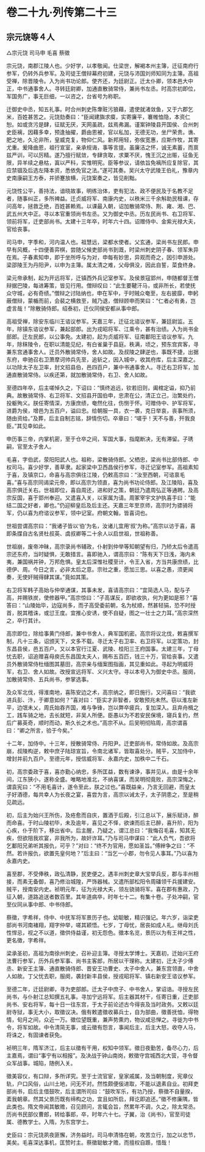 # 卷二十九·列传第二十三

## 宗元饶等４人

△宗元饶 司马申 毛喜 蔡徵

宗元饶，南郡江陵人也。少好学，以孝敬闻。仕梁世，解褐本州主簿，迁征南府行参军，仍转外兵参军。及司徒王僧辩幕府初建，元饶与沛国刘师知同为主簿。高祖受禅，除晋陵令。入为尚书功论郎。使齐还，为廷尉正。迁太仆卿，领本邑大中正，中书通事舍人。寻转廷尉卿，加通直散骑常侍，兼尚书左丞。时高宗初即位，军国务广，事无巨细，一以咨之，台省号为称职。

迁御史中丞，知五礼事。时合州刺史陈舝赃污狼藉，遣使就渚敛鱼，又于六郡乞米，百姓甚苦之。元饶劾奏曰：“臣闻建旟求瘼，实寄廉平，褰帷恤隐，本资仁恕。如或贪污是肆，征赋无厌，天网虽疏，兹焉弗漏。谨案钟陵县开国侯、合州刺史臣褵，因藉多幸，预逢抽擢，爵由恩被，官以私加，无德无功，坐尸荣贵。谯、肥之地，久沦非所，皇威克复，物仰仁风。新邦用轻，弥俟宽惠，应斯作牧，其寄尤重。爰降曲恩，祖行宣室，亲承规诲，事等言提。虽廉洁之怀，诚无素蓄，而禀兹严训，可以厉精。遂乃擅行赋敛，专肆贪取，求粟不厌，愧王沉之出赈，征鱼无限，异羊续之悬枯，寘以严科，实惟明宪。臣等参议，请依旨免褵所应复除官，其应禁锢及后选左降本资，悉依免官之法。”遂可其奏。吴兴太守武陵王伯礼，豫章内史南康嗣王方泰，并骄蹇放横，元饶案奏之，皆见削黜。

元饶性公平，善持法，谙晓故事，明练治体，吏有犯法、政不便民及于名教不足者，随事纠正，多所裨益。迁贞威将军、南康内史，以秩米三千余斛助民租课，存问高年，拯救乏绝，百姓甚赖焉。以课最入朝，诏加散骑常侍、荆、雍、湘、巴、武五州大中正。寻以本官重领尚书左丞。又为御史中丞。历左民尚书、右卫将军、领前将军，迁吏部尚书。太建十三年卒，时年六十四。诏赠侍中、金紫光禄大夫，官给丧事。

司马申，字季和，河内温人也。祖慧远，梁都水使者。父玄通，梁尚书左民郎。申早有风概，十四便善弈棋，尝随父候吏部尚书到溉，时梁州刺史阴子春、领军朱异在焉。子春素知申，即于坐所呼与为对，申每有妙思，异观而奇之，因引申游处。梁邵陵王为丹阳尹，以申为主簿。属太清之难，父母俱没，因此自誓，菜食终身。

梁元帝承制，起为开远将军，迁镇西外兵记室参军。及侯景寇郢州，申随都督王僧辩据巴陵，每进筹策，皆见行用。僧辩叹曰：“此生要鞬汗马，或非所长，若使抚众守城，必有奇绩。”僧辩之讨陆纳也，申在军中，于时贼众奄至，左右披靡，申躬蔽僧辩，蒙楯而前，会裴之横救至，贼乃退，僧辩顾申而笑曰：“仁者必有勇，岂虚言哉！”除散骑侍郎。绍泰初，迁仪同侯安都从事中郎。

高祖受禅，除安东临川王谘议参军。天嘉三年，迁征北谘议参军，兼廷尉监。五年，除镇东谘议参军，兼起部郎。出为戎昭将军、江乘令，甚有治绩。入为尚书金部郎。迁左民郎，以公事免。太建初，起为贞威将军、征南鄱阳王谘议参军。九年，除秣陵令，在职以清能见纪，有白雀巢于县庭。秩满，顷之，预东宫宾客，寻兼东宫通事舍人。迁员外散骑常侍，舍人如故。及叔陵之肆逆也，事既不捷，出据东府，申驰召右卫萧摩诃帅兵先至，追斩之，因入城中，收其府库，后主深嘉之。以功除太子左卫率，封文招县伯，邑四百户，兼中书通事舍人。寻迁右卫将军，加通直散骑常侍。以疾还第，就加散骑常侍，右卫、舍人如故。

至德四年卒，后主嗟悼久之，下诏曰：“慎终追远，钦若旧则，阖棺定谥，抑乃前典。故散骑常侍、右卫将军、文招县开国伯申，忠肃在公，清正立己，治繁处约，投躯殉义。朕任寄情深，方康庶绩，奄然化往，伤恻于怀。可赠侍中、护军将军，进爵为侯，增邑为五百户，谥曰忠。给朝服一具，衣一袭，克日举哀，丧事所须，随由资给。”及葬，后主自制志铭，辞情伤切。卒章曰：“嗟乎！天不与善，歼我良臣。”其见幸如此。

申历事三帝，内掌机密，至于仓卒之间，军国大事，指麾断决，无有滞留。子琇嗣，官至太子舍人。

毛喜，字伯武，荥阳阳武人也。祖称，梁散骑侍郎。父栖忠，梁尚书比部侍郎、中权司马。喜少好学，善草隶。起家梁中卫西昌侯行参军，寻迁记室参军。高祖素知于喜，及镇京口，命喜与高宗俱往江陵，仍敕高宗曰：“汝至西朝，可谘禀毛喜。”喜与高宗同谒梁元帝，即以高宗为领直，喜为尚书功论侍郎。及江陵陷，喜及高宗俱迁关右。世祖即位，喜自周还，进和好之策，朝廷乃遣周弘正等通聘。及高宗反国，喜于郢州奉迎。又遣喜入关，以家属为请。周冢宰宇文护执喜手曰：“能结二国之好者，卿也。”仍迎柳皇后及后主还。天嘉三年至京师，高宗时为骠骑将军，仍以喜为府谘议参军，领中记室。府朝文翰，皆喜词也。

世祖尝谓高宗曰：“我诸子皆以‘伯’为名，汝诸儿宜用‘叔’为称。”高宗以访于喜，喜即条牒自古名贤杜叔英、虞叔卿等二十余人以启世祖，世祖称善。

世祖崩，废帝冲昧，高宗录尚书辅政，仆射到仲举等知朝望有归，乃矫太后令遣高宗还东府，当时疑惧，无敢措言。喜即驰入，谓高宗曰：“陈有天下日浅，海内未夷，兼国祸并钟，万邦危惧。皇太后深惟社稷至计，令王入省，方当共康庶绩，比德伊、周。今日之言，必非太后之意。宗社之重，愿加三思。以喜之愚，须更闻奏，无使奸贼得肆其谋。”竟如其策。

右卫将军韩子高始与仲举通谋，其事未发，喜请高宗曰：“宜简选人马，配与子高，并赐铁炭，使修器甲。”高宗惊曰：“子高谋反，即欲收执，何为更如是邪？”喜答曰：“山陵始毕，边寇尚多，而子高受委前朝，名为杖顺，然甚轻狷，恐不时授首，脱其稽诛，或愆王度。宜推心安诱，使不自疑，图之一壮士之力耳。”高宗深然之，卒行其计。

高宗即位，除给事黄门侍郎，兼中书舍人，典军国机密。高宗将议北伐，敕喜撰军制，凡十三条，诏颁天下，文多不载。寻迁太子右卫率、右卫将军。以定策功，封东昌县侯，邑五百户。又以本官行江夏、武陵、桂阳三王府国事。太建三年，丁母忧去职，诏追赠喜母庾氏东昌国太夫人，赐布五百匹，钱三十万，官给丧事。又遣员外散骑常侍杜缅图其墓田，高宗亲与缅案图指画，其见重如此。寻起为明威将军，右卫、舍人如故。改授宣远将军、义兴太守。寻以本号入为御史中丞。服阕，加散骑常侍、五兵尚书，参掌选事。

及众军北伐，得淮南地，喜陈安边之术，高宗纳之，即日施行。又问喜曰：“我欲进兵彭、汴，于卿意如何？”喜对曰：“臣实才非智者，安敢预兆未然。窃以淮左新平，边氓未乂，周氏始吞齐国，难与争锋，岂以弊卒疲兵，复加深入。且弃舟楫之工，践车骑之地，去长就短，非吴人所便。臣愚以为不若安民保境，寝兵复约，然后广募英奇，顺时而动，斯久长之术也。”高宗不从。后吴明彻陷周，高宗谓喜曰：“卿之所言，验于今矣。”

十二年，加侍中。十三年，授散骑常侍、丹阳尹。迁吏部尚书，常侍如故。及高宗崩，叔陵构逆，敕中庶子陆琼宣旨，令南北诸军，皆取喜处分。贼平，又加侍中，增封并前九百户。至德元年，授信威将军、永嘉内史，加秩中二千石。

初，高宗委政于喜，喜亦勤心纳忠，多所匡益，数有谏诤，事并见从，由是十余年间，江东狭小，遂称全盛。唯略地淮北，不纳喜谋，而吴明彻竟败，高宗深悔之，谓袁宪曰：“不用毛喜计，遂令至此，朕之过也。”喜既益亲，乃言无回避，而皇太子好酒德，每共幸人为长夜之宴，喜尝为言，高宗以诫太子，太子阴患之，至是稍见疏远。

初，后主为始兴王所伤，及疮愈而自庆，置酒于后殿，引江总以下，展乐赋诗，醉而命喜。于时山陵初毕，未及逾年，喜见之不怿，欲谏而后主已醉，喜升阶，阳为心疾，仆于阶下，移出省中。后主醒，乃疑之，谓江总曰：“我悔召毛喜，知其无疾，但欲阻我欢宴，非我所为，故奸诈耳。”乃与司马申谋曰：“此人负气，吾欲将乞鄱阳兄弟听其报仇，可乎？”对曰：“终不为官用，愿如圣旨。”傅縡争之曰：“不然。若许报仇，欲置先皇何地？”后主曰：“当乞一小郡，勿令见人事耳。”乃以喜为永嘉内史。

喜至郡，不受俸秩，政弘清静，民吏便之。遇丰州刺史章大宝举兵反，郡与丰州相接，而素无备御，喜乃修治城隍，严饰器械。又遣所部松阳令周磻领千兵援建安。贼平，授南安内史。祯明元年，征为光禄大夫，领左骁骑将军。喜在郡有惠政，乃征入朝，道路追送者数百里。其年道病卒，时年七十二。有集十卷。子处冲嗣，官至仪同从事中郎、中书侍郎。

蔡徵，字希祥，侍中、中抚军将军景历子也。幼聪敏，精识强记。年六岁，诣梁吏部尚书河南褚翔，翔字仲举，嗟其颖悟。七岁，丁母忧，居丧如成人礼。继母刘氏性悍忌，视之不以道，徵供侍益谨，初无怨色。徵本名览，景历以为有王祥之性，更名徵，字希祥。

梁承圣初，高祖为南徐州刺史，召补迎主簿。寻授太学博士。天嘉初，迁始兴王府法曹行参军，历外兵参军事、尚书主客郎，所居以干理称。太建初，迁太子少傅丞、新安王主簿、通直散骑侍郎、晋安王功曹史、太子中舍人，兼东宫领直，中舍人如故。丁父忧去职，服阕，袭封新丰县侯，授戎昭将军、镇右新安王谘议参军。

至德二年，迁廷尉卿，寻为吏部郎。迁太子中庶子、中书舍人，掌诏诰。寻授左民尚书，与仆射江总知撰五礼事。寻加宁远将军。后主器其材干，任寄日重，迁吏部尚书、安右将军，每十日一往东宫，于太子前论述古今得丧及当时政务。又敕以廷尉寺狱，事无大小，取徵议决。俄有敕遣徵收募兵士，自为部曲，徵善抚恤，得物情，旬月之间，众近一万。徵位望既重，兼声势熏灼，物议咸忌惮之。寻徙为中书令，将军如故。中令清简无事，或云徵有怨言，事闻后主，后主大怒，收夺人马，将诛之，有固谏者获免。

祯明三年，隋军济江，后主以徵有干用，权知中领军。徵日夜勤苦，备尽心力，后主嘉焉，谓曰“事宁有以相报”。及决战于钟山南岗，敕徵守宫城西北大营，寻令督众军战事。城陷，随例入关。

徵美容仪，有口辩，多所详究。至于士流官宦，皇家戚属，及当朝制度，宪章仪轨，户口风俗，山川土地，问无不对。然性颇便佞进取，不能以退素自业。初拜吏部尚书，启后主借鼓吹，后主谓所司曰：“鼓吹军乐，有功乃授，蔡徵不自量揆，紊我朝章。然其父景历既有缔构之功，宜且如所启，拜讫即追还。”徵不修廉隅，皆此类也。隋文帝闻其敏赡，召见顾问，言辄会旨，然累年不调，久之，除太常丞。历尚书民部仪曹郎，转给事郎，卒，时年六十七。子翼，治《尚书》，官至司徒属、德教学士。入隋，为东宫学士。

史臣曰：宗元饶夙夜匪懈，济务益时。司马申清恪在朝，攻苦立行，加之以忠节，美矣。毛喜深达事机，匡赞时主。蔡徵聪敏才赡，而擅权自踬，惜哉！
